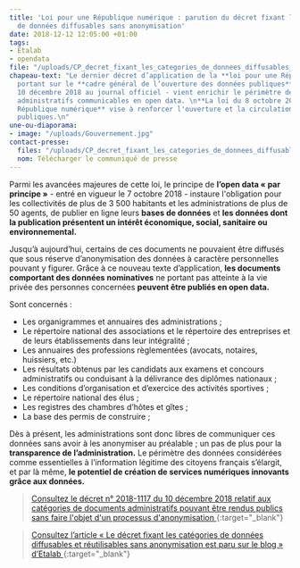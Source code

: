 ```yaml
---
title: 'Loi pour une République numérique : parution du décret fixant les catégories
  de données diffusables sans anonymisation'
date: 2018-12-12 12:05:00 +01:00
tags:
- Etalab
- opendata
file: "/uploads/CP_decret_fixant_les_categories_de_donnees_diffusables_sans_anonymisation.pdf"
chapeau-text: "Le dernier décret d’application de la **loi pour une République numérique**
  portant sur le **cadre général de l’ouverture des données publiques** - publié le
  10 décembre 2018 au journal officiel - vient enrichir le périmètre des documents
  administratifs communicables en open data. \n**La loi du 8 octobre 2016 pour une
  République numérique** vise à renforcer l'ouverture et la circulation des données
  publiques.\n"
une-ou-diaporama:
- image: "/uploads/Gouvernement.jpg"
contact-presse:
  files: "/uploads/CP_decret_fixant_les_categories_de_donnees_diffusables_sans_anonymisation.pdf"
  nom: Télécharger le communiqué de presse
---
```


Parmi les avancées majeures de cette loi, le principe de **l’open data « par principe »** - entré en vigueur le 7 octobre 2018 - instaure l'obligation pour les collectivités de plus de 3 500 habitants et les administrations de plus de 50 agents, de publier en ligne leurs **bases de données** et **les données dont la publication présentent un intérêt économique, social, sanitaire ou environnemental.**
  
Jusqu’à aujourd’hui, certains de ces documents ne pouvaient être diffusés que sous réserve d’anonymisation des données à caractère personnelles pouvant y figurer. Grâce à ce nouveau texte d’application, **les documents comportant des données nominatives** ne portant pas atteinte à la vie privée des personnes concernées **peuvent être publiés en open data.** 

Sont concernés :  
*  Les organigrammes et annuaires des administrations ;
*  Le répertoire national des associations et le répertoire des entreprises et de leurs établissements dans leur intégralité ;
*  Les annuaires des professions règlementées (avocats, notaires, huissiers, etc.) 
*  Les résultats obtenus par les candidats aux examens et concours administratifs ou conduisant à la délivrance des diplômes nationaux ; 
*  Les conditions d’organisation et d’exercice des activités sportives ;
*  Le répertoire national des élus ;
*  Les registres des chambres d’hôtes et gîtes ; 
*  La base des permis de construire ; 

Dès à présent, les administrations sont donc libres de communiquer ces données sans avoir à les anonymiser au préalable ; un pas de plus pour la **transparence de l’administration.** Le périmètre des données considérées comme essentielles à l’information légitime des citoyens français s’élargit, et par là même, **le potentiel de création de services numériques innovants grâce aux données.**
  
> [Consultez le décret n° 2018-1117 du 10 décembre 2018 relatif aux catégories de documents administratifs pouvant être rendus publics sans faire l'objet d'un processus d'anonymisation 
](http://https://www.legifrance.gouv.fr/eli/decret/2018/12/10/ECOJ1817657D/jo/texte){:target="_blank"} 

> [Consultez l’article « Le décret fixant les catégories de données diffusables et réutilisables sans anonymisation est paru sur le blog » d’Etalab 
](https://www.etalab.gouv.fr/le-decret-fixant-les-categories-de-donnees-diffusables-et-reutilisables-sans-anonymisation-est-paru){:target="_blank"} 